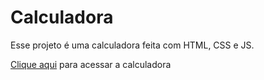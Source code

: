 <h1>Calculadora</h1>

Esse projeto é uma calculadora feita com HTML, CSS e JS.

<a href="(https://haayron.github.io/calculator/)">Clique aqui</a> para acessar a calculadora
